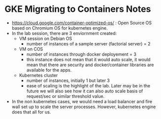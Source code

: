 # GKE Migrating to Containers Notes
* https://cloud.google.com/container-optimized-os/ : Open Source OS based on Chromium OS for kubernetes engine.
* In the lab session, there are 3 enviornment created:
    * VM session on Debian OS
      * number of instances of a sample server (factorial server) = 2
    * VM on COS
      * number of instances through docker deployement  = 3
      * this instance does not mean that it would auto scale, it would mean that there are security and docker/container libraries are available for the apps.
    * Kubernetes cluster
      * number of instances, initially 1 but later 3
      * ease of scaling is the highlight of the lab. Later may be in the future we will also see how it can also auto scale basis of request/sec or similar threshold value.
* In the non kubernetes cases, we would need a load balancer and fire wall set up to scale the server processes. However, kubernetes engine does that all for us.
